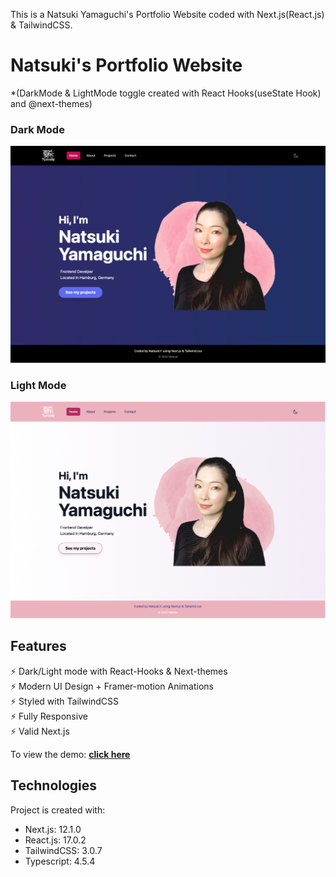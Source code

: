 This is a Natsuki Yamaguchi's Portfolio Website coded with Next.js(React.js) & TailwindCSS.

# Natsuki's Portfolio Website
*(DarkMode & LightMode toggle created with React Hooks(useState Hook) and @next-themes)

### Dark Mode
<img src="https://github.com/Nafsuki/natsuki-portfolio-dev/blob/75db56e834a7d1a860db9d7944a725d1318a5429/public/images/projects/natsuki-portfolio-new.png" />

### Light Mode
<img src="https://github.com/Nafsuki/natsuki-portfolio-dev/blob/75db56e834a7d1a860db9d7944a725d1318a5429/public/images/projects/natsuki-portfolio-new-light.png" />

## Features

⚡️ Dark/Light mode with React-Hooks & Next-themes\
⚡️ Modern UI Design + Framer-motion Animations\
⚡️ Styled with TailwindCSS\
⚡️ Fully Responsive\
⚡️ Valid Next.js

To view the demo: **[click here](https://natsukiyamaguchi.com/)**


## Technologies
Project is created with:
* Next.js: 12.1.0
* React.js: 17.0.2
* TailwindCSS: 3.0.7
* Typescript: 4.5.4
